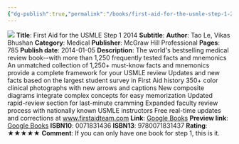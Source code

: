 ```yaml
---
{"dg-publish":true,"permalink":"/books/first-aid-for-the-usmle-step-1-2014/","title":"First Aid for the USMLE Step 1 2014","tags":["book","USMLE"],"created":"2023-11-11T10:55:47.393-08:00","updated":"2023-11-11T10:59:11.735-08:00"}
---
```


![](http://books.google.com/books/content?id=0TZPAgAAQBAJ&printsec=frontcover&img=1&zoom=1&source=gbs_api)
**Title**: First Aid for the USMLE Step 1 2014
**Subtitle**: 
**Author**: Tao Le, Vikas Bhushan
**Category**: Medical
**Publisher**: McGraw Hill Professional
**Pages**: 785
**Publish date**: 2014-01-05
**Description**: The world's bestselling medical review book--with more than 1,250 frequently tested facts and mnemonics An unmatched collection of 1,250+ must-know facts and mnemonics provide a complete framework for your USMLE review Updates and new facts based on the largest student survey in First Aid history 350+ color clinical photographs with new arrows and captions New composite diagrams integrate complex concepts for easy memorization Updated rapid-review section for last-minute cramming Expanded faculty review process with nationally known USMLE instructors Free real-time updates and corrections at www.firstaidteam.com
**Link**: [Google Books](https://books.google.com/books/about/First_Aid_for_the_USMLE_Step_1_2014.html?hl=&id=0TZPAgAAQBAJ)
**Preview link**: [Google Books](http://books.google.com/books?id=0TZPAgAAQBAJ&q=usmle+first+aid+2014&dq=usmle+first+aid+2014&hl=&as_pt=BOOKS&cd=1&source=gbs_api)
**ISBN10**: 0071831436
**ISBN13**: 9780071831437
**Rating**: ★★★★★
**Comment**: If you can only have one book for step 1, this is it.
